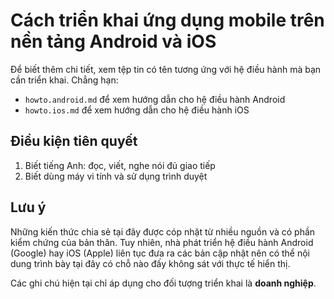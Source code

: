 # Cách triển khai ứng dụng mobile trên nền tảng Android và iOS
Để biết thêm chi tiết, xem tệp tin có tên tương ứng với hệ điều hành mà bạn cần triển khai. Chẳng hạn:
* `howto.android.md` để xem hướng dẫn cho hệ điều hành Android
* `howto.ios.md` để xem hướng dẫn cho hệ điều hành iOS

## Điều kiện tiên quyết
1. Biết tiếng Anh: đọc, viết, nghe nói đủ giao tiếp
2. Biết dùng máy vi tính và sử dụng trình duyệt

## Lưu ý
Những kiến thức chia sẻ tại đây được cóp nhặt từ nhiều nguồn và có phần kiểm chứng của bản thân. Tuy nhiên, nhà phát triển hệ điều hành Android (Google) hay iOS (Apple) liên tục đưa ra các bản cập nhật nên có thể nội dung trình bày tại đây có chỗ nào đấy không sát với thực tế hiển thị.

Các ghi chú hiện tại chỉ áp dụng cho đối tượng triển khai là **doanh nghiệp**.